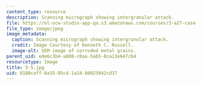 ```yaml
---
content_type: resource
description: Scanning micrograph showing intergranular attack.
file: https://ol-ocw-studio-app-qa.s3.amazonaws.com/courses/3-a27-case-studies-in-forensic-metallurgy-fall-2007/8180caff0a3505c41a1408025042cd37_5-5.jpg
file_type: image/jpeg
image_metadata:
  caption: Scanning micrograph showing intergranular attack.
  credit: Image Courtesy of Kenneth C. Russell.
  image-alt: SEM image of corroded metal grains.
parent_uid: ede6c3b4-a888-c0aa-5a65-8ca13e647cb4
resourcetype: Image
title: 5-5.jpg
uid: 8180caff-0a35-05c4-1a14-08025042cd37
---
```

